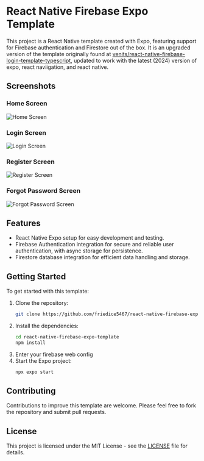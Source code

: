 # React Native Firebase Expo Template

This project is a React Native template created with Expo, featuring support for Firebase authentication and Firestore out of the box. It is an upgraded version of the template originally found at [venits/react-native-firebase-login-template-typescript](https://github.com/venits/react-native-firebase-login-template-typescript/tree/master), updated to work with the latest (2024) version of expo, react naviigation, and react native.

## Screenshots

### Home Screen
![Home Screen](https://github.com/friedice5467/react-native-firebase-expo-template/assets/58054670/ea1abbe7-eabc-405f-a49a-3a68a53ff506)

### Login Screen
![Login Screen](https://github.com/friedice5467/react-native-firebase-expo-template/assets/58054670/8eb4e383-8d47-45c9-88cf-95ef360ea118)

### Register Screen
![Register Screen](https://github.com/friedice5467/react-native-firebase-expo-template/assets/58054670/56d137b8-77de-4b1a-8259-513d5d2682bf)

### Forgot Password Screen
![Forgot Password Screen](https://github.com/friedice5467/react-native-firebase-expo-template/assets/58054670/914d06ea-ac15-4bea-a90e-70cf3e4fef8f)

## Features

- React Native Expo setup for easy development and testing.
- Firebase Authentication integration for secure and reliable user authentication, with async storage for persistence. 
- Firestore database integration for efficient data handling and storage.

## Getting Started

To get started with this template:

1. Clone the repository:
   ```bash
   git clone https://github.com/friedice5467/react-native-firebase-expo-template.git
   ```
2. Install the dependencies:
   ```bash
   cd react-native-firebase-expo-template
   npm install
   ```
3. Enter your firebase web config 
4. Start the Expo project:
   ```bash
   npx expo start
   ```

## Contributing

Contributions to improve this template are welcome. Please feel free to fork the repository and submit pull requests.

## License

This project is licensed under the MIT License - see the [LICENSE](LICENSE) file for details.
